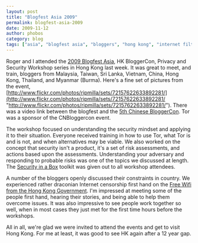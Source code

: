 ```yaml
---
layout: post
title: "Blogfest Asia 2009"
permalink: blogfest-asia-2009
date: 2009-11-12
author: phobos
category: blog
tags: ["asia", "blogfest asia", "bloggers", "hong kong", "internet filtering", "privacy workshop", "progress", "security workshop"]
---
```


Roger and I attended the [2009 Blogfest Asia](http://www.blogfest.asia/), HK BloggerCon, Privacy and Security Workshop series in Hong Kong last week. It was great to meet, and train, bloggers from Malaysia, Taiwan, Sri Lanka, Vietnam, China, Hong Kong, Thailand, and Myanmar (Burma). Here's a fine set of pictures from the event, [http://www.flickr.com/photos/ripmilla/sets/72157622633892281/](http://www.flickr.com/photos/ripmilla/sets/72157622633892281/ "http://www.flickr.com/photos/ripmilla/sets/72157622633892281/"). There was a video link between the blogfest and the [5th Chinese BloggerCon](http://globalvoicesonline.org/2009/11/12/the-5th-chinese-blogger-conference-micro-power-and-a-boarder-world/). Tor was a sponsor of the CNBloggercon event.

The workshop focused on understanding the security mindset and applying it to their situation. Everyone received training in how to use Tor, what Tor is and is not, and when alternatives may be viable. We also worked on the concept that security isn't a product, it's a set of risk assessments, and actions based upon the assessments. Understanding your adversary and responding to probable risks was one of the topics we discussed at length. The [Security in a Box](http://security.ngoinabox.org/) toolkit was given out to all workshop attendees.

A number of the bloggers openly discussed their constraints in country. We experienced rather draconian Internet censorship first hand on the [Free Wifi from the Hong Kong Government](http://www.gov.hk/en/theme/wifi/program/index.htm). I'm impressed at meeting some of the people first hand, hearing their stories, and being able to help them overcome issues. It was also impressive to see people work together so well, when in most cases they just met for the first time hours before the workshops.

All in all, we're glad we were invited to attend the events and get to visit Hong Kong. For me at least, it was good to see HK again after a 12 year gap.

